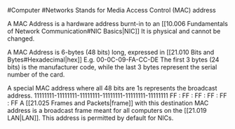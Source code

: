 #Computer #Networks 
Stands for Media Access Control (MAC) address

A MAC Address is a hardware address burnt-in to an [[10.006 Fundamentals of Network Communication#NIC Basics|NIC]] 
It is physical and cannot be changed.

A MAC Address is 6-bytes (48 bits) long, expressed in [[21.010 Bits and Bytes#Hexadecimal|hex]]
E.g. 00-0C-09-FA-CC-DE
The first 3 bytes (24 bits) is the manufacturer code, while the last 3 bytes represent the serial number of the card.

A special MAC address where all 48 bits are 1s represents the broadcast address.
11111111-11111111-11111111-11111111-11111111-11111111
FF : FF : FF : FF : FF : FF
A [[21.025 Frames and Packets|frame]] with this destination MAC address is a broadcast frame meant for all computers on the [[21.019 LAN|LAN]].
This address is permitted by default for NICs.

